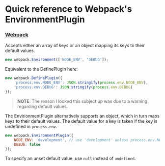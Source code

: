 # Quick reference to Webpack's EnvironmentPlugin
### [Webpack](https://webpack.js.org/plugins/environment-plugin/)

Accepts either an array of keys or an object mapping its keys to their default values.
```js
new webpack.Environment(['NODE_ENV', 'DEBUG']);
```
Equivalent to the DefinePlugin here:
```js
new webpack.DefinePlugin({
    'process.env.NODE_ENV': JSON.stringify(process.env.NODE_ENV),
    'process.env.DEBUG': JSON.stringify(process.env.DEBUG)
});
```

> **NOTE**: The reason I looked this subject up was due to a warning regarding default values.

The EnvirionmentPlugin alternatively supports an object, which in turn maps keys
to their default values. The default value for a key is taken if the key is undefined
in `process.env`.

```js
new webpack.EnvironmentPlugin({
    NODE_ENV: 'development', // use 'development' unless process.env.NODE_ENV is defined
    DEBUG: false
});
```

To specify an unset default value, use `null` instead of `undefined`.
